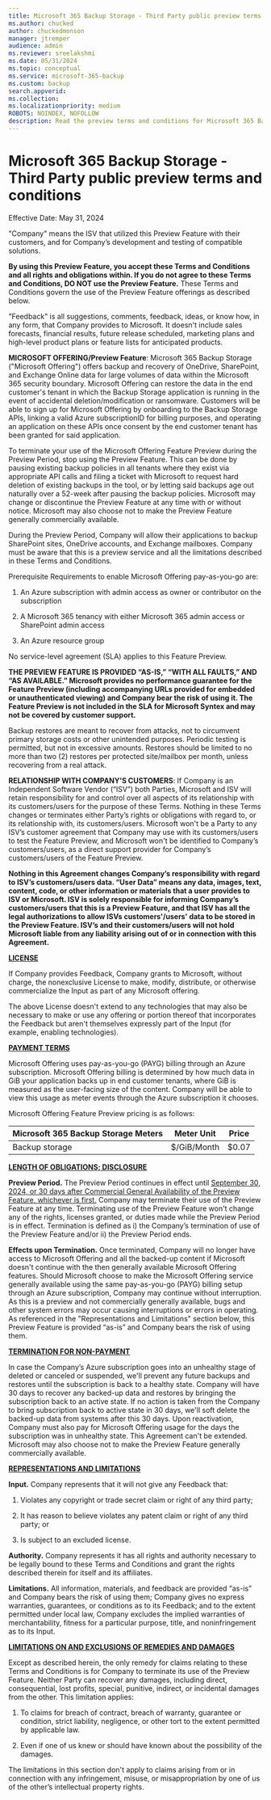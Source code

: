 ```yaml
---
title: Microsoft 365 Backup Storage - Third Party public preview terms and conditions
ms.author: chucked
author: chuckedmonson
manager: jtremper
audience: admin
ms.reviewer: sreelakshmi
ms.date: 05/31/2024
ms.topic: conceptual
ms.service: microsoft-365-backup
ms.custom: backup
search.appverid:
ms.collection:
ms.localizationpriority: medium
ROBOTS: NOINDEX, NOFOLLOW
description: Read the preview terms and conditions for Microsoft 365 Backup Storage (Preview).
---
```


# Microsoft 365 Backup Storage - Third Party public preview terms and conditions

Effective Date: May 31, 2024

"Company" means the ISV that utilized this Preview Feature with their customers, and for Company’s development and testing of compatible solutions.

**By using this Preview Feature, you accept these Terms and Conditions and all rights and obligations within. If you do not agree to these Terms and Conditions, DO NOT use the Preview Feature.** These Terms and Conditions govern the use of the Preview Feature offerings as described below.

"Feedback" is all suggestions, comments, feedback, ideas, or know how, in any form, that Company provides to Microsoft. It doesn't include sales forecasts, financial results, future release scheduled, marketing plans and high-level product plans or feature lists for anticipated products.

**MICROSOFT OFFERING/Preview Feature**: Microsoft 365 Backup Storage ("Microsoft Offering") offers backup and recovery of OneDrive, SharePoint, and Exchange Online data for large volumes of data within the Microsoft 365 security boundary. Microsoft Offering can restore the data in the end customer's tenant in which the Backup Storage application is running in the event of accidental deletion/modification or ransomware. Customers will be able to sign up for Microsoft Offering by onboarding to the Backup Storage APIs, linking a valid Azure subscriptionID for billing purposes, and operating an application on these APIs once consent by the end customer tenant has been granted for said application.

To terminate your use of the Microsoft Offering Feature Preview during the Preview Period, stop using the Preview Feature. This can be done by pausing existing backup policies in all tenants where they exist via appropriate API calls and filing a ticket with Microsoft to request hard deletion of existing backups in the tool, or by letting said backups age out naturally over a 52-week after pausing the backup policies. Microsoft may change or discontinue the Preview Feature at any time with or without notice. Microsoft may also choose not to make the Preview Feature generally commercially available.

During the Preview Period, Company will allow their applications to backup SharePoint sites, OneDrive accounts, and Exchange mailboxes. Company must be aware that this is a preview service and all the limitations described in these Terms and Conditions.

Prerequisite Requirements to enable Microsoft Offering pay-as-you-go are:

1. An Azure subscription with admin access as owner or contributor on the subscription

2. A Microsoft 365 tenancy with either Microsoft 365 admin access or SharePoint admin access

3. An Azure resource group

No service-level agreement (SLA) applies to this Feature Preview.

**THE PREVIEW FEATURE IS PROVIDED “AS-IS,” “WITH ALL FAULTS,” AND “AS AVAILABLE.” Microsoft provides no performance guarantee for the Feature Preview (including accompanying URLs provided for embedded or unauthenticated viewing) and Company bear the risk of using it. The Feature Preview is not included in the SLA for Microsoft Syntex and may not be covered by customer support.**

Backup restores are meant to recover from attacks, not to circumvent primary storage costs or other unintended purposes. Periodic testing is permitted, but not in excessive amounts. Restores should be limited to no more than two (2) restores per protected site/mailbox per month, unless recovering from a real attack.

**RELATIONSHIP WITH COMPANY’S CUSTOMERS**: If Company is an Independent Software Vendor (“ISV”) both Parties, Microsoft and ISV will retain responsibility for and control over all aspects of its relationship with its customers/users for the purpose of these Terms. Nothing in these Terms changes or terminates either Party’s rights or obligations with regard to, or its relationship with, its customers/users. Microsoft won't be a Party to any ISV’s customer agreement that Company may use with its customers/users to test the Feature Preview, and Microsoft won't be identified to Company’s customers/users, as a direct support provider for Company’s customers/users of the Feature Preview.

**Nothing in this Agreement changes Company’s responsibility with regard to ISV’s customers/users data. “User Data” means any data, images, text, content, code, or other information or materials that a user provides to ISV or Microsoft. ISV is solely responsible for informing Company’s customers/users that this is a Preview Feature, and that ISV has all the legal authorizations to allow ISVs customers'/users' data to be stored in the Preview Feature. ISV’s and their customers/users will not hold Microsoft liable from any liability arising out of or in connection with this Agreement.**

**<ins>LICENSE</ins>**

If Company provides Feedback, Company grants to Microsoft, without charge, the nonexclusive License to make, modify, distribute, or otherwise commercialize the Input as part of any Microsoft offering.

The above License doesn't extend to any technologies that may also be necessary to make or use any offering or portion thereof that incorporates the Feedback but aren't themselves expressly part of the Input (for example, enabling technologies).

**<ins>PAYMENT TERMS</ins>**

Microsoft Offering uses pay-as-you-go (PAYG) billing through an Azure subscription. Microsoft Offering billing is determined by how much data in GiB your application backs up in end customer tenants, where GiB is measured as the user-facing size of the content. Company will be able to view this usage as meter events through the Azure subscription it chooses.

Microsoft Offering Feature Preview pricing is as follows:

|Microsoft 365 Backup Storage Meters  |Meter Unit  |Price  |
|---------|---------|---------|
|Backup storage     |$/GiB/Month         |$0.07         |

**<ins>LENGTH OF OBLIGATIONS; DISCLOSURE</ins>**

**Preview Period.** The Preview Period continues in effect until <ins>September 30, 2024, or 30 days after Commercial General Availability of the Preview Feature, whichever is first.</ins> Company may terminate their use of the Preview Feature at any time. Terminating use of the Preview Feature won't change any of the rights, licenses granted, or duties made while the Preview Period is in effect. Termination is defined as i) the Company’s termination of use of the Preview Feature and/or ii) the Preview Period ends.

**Effects upon Termination.** Once terminated, Company will no longer have access to Microsoft Offering and all the backed-up content if Microsoft doesn't continue with the then generally available Microsoft Offering features. Should Microsoft choose to make the Microsoft Offering service generally available using the same pay-as-you-go (PAYG) billing setup through an Azure subscription, Company may continue without interruption. As this is a preview and not commercially generally available, bugs and other system errors may occur causing interruptions or errors in operating. As referenced in the "Representations and Limitations" section below, this Preview Feature is provided “as-is” and Company bears the risk of using them.

**<ins>TERMINATION FOR NON-PAYMENT</ins>**

In case the Company’s Azure subscription goes into an unhealthy stage of deleted or canceled or suspended, we'll prevent any future backups and restores until the subscription is back to a healthy state. Company will have 30 days to recover any backed-up data and restores by bringing the subscription back to an active state. If no action is taken from the Company to bring subscription back to active state in 30 days, we'll soft delete the backed-up data from systems after this 30 days. Upon reactivation, Company must also pay for Microsoft Offering usage for the days the subscription was in unhealthy state.
This Agreement can't be extended. Microsoft may also choose not to make the Preview Feature generally commercially available.

**<ins>REPRESENTATIONS AND LIMITATIONS</ins>**

**Input.** Company represents that it will not give any Feedback that:

1. Violates any copyright or trade secret claim or right of any third party;

2. It has reason to believe violates any patent claim or right of any third party; or

3. Is subject to an excluded license.

**Authority.** Company represents it has all rights and authority necessary to be legally bound to these Terms and Conditions and grant the rights described therein for itself and its affiliates.

**Limitations.** All information, materials, and feedback are provided “as-is” and Company bears the risk of using them; Company gives no express warranties, guarantees, or conditions as to its Feedback; and to the extent permitted under local law, Company excludes the implied warranties of merchantability, fitness for a particular purpose, title, and noninfringement as to its Input.

**<ins>LIMITATIONS ON AND EXCLUSIONS OF REMEDIES AND DAMAGES</ins>**

Except as described herein, the only remedy for claims relating to these Terms and Conditions is for Company to terminate its use of the Preview Feature. Neither Party can recover any damages, including direct, consequential, lost profits, special, punitive, indirect, or incidental damages from the other. This limitation applies:

1. To claims for breach of contract, breach of warranty, guarantee or condition, strict liability, negligence, or other tort to the extent permitted by applicable law.

2. Even if one of us knew or should have known about the possibility of the damages.

The limitations in this section don't apply to claims arising from or in connection with any infringement, misuse, or misappropriation by one of us of the other’s intellectual property rights.
